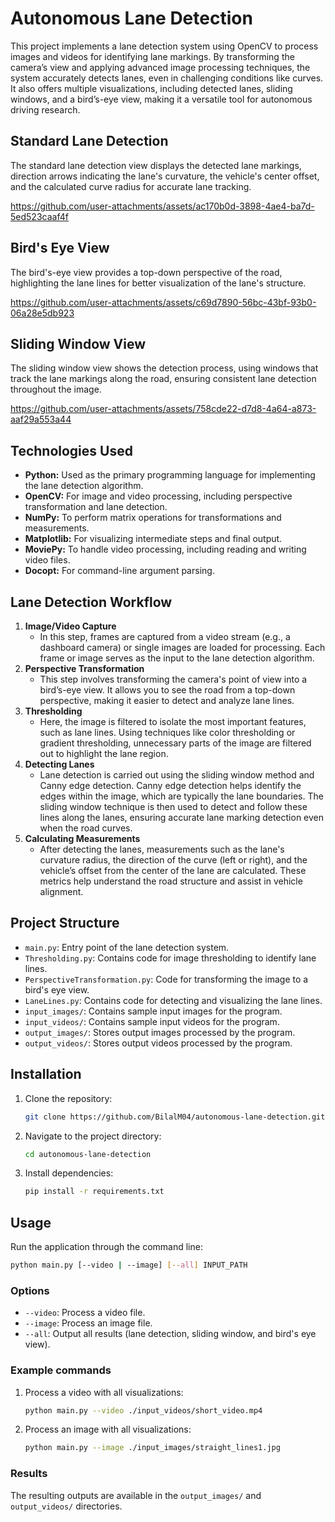 # Autonomous Lane Detection

This project implements a lane detection system using OpenCV to process images and videos for identifying lane markings. By transforming the camera’s view and applying advanced image processing techniques, the system accurately detects lanes, even in challenging conditions like curves. It also offers multiple visualizations, including detected lanes, sliding windows, and a bird’s-eye view, making it a versatile tool for autonomous driving research.

## Standard Lane Detection

The standard lane detection view displays the detected lane markings, direction arrows indicating the lane's curvature, the vehicle's center offset, and the calculated curve radius for accurate lane tracking.

https://github.com/user-attachments/assets/ac170b0d-3898-4ae4-ba7d-5ed523caaf4f

## Bird's Eye View

The bird's-eye view provides a top-down perspective of the road, highlighting the lane lines for better visualization of the lane's structure.

https://github.com/user-attachments/assets/c69d7890-56bc-43bf-93b0-06a28e5db923

## Sliding Window View

The sliding window view shows the detection process, using windows that track the lane markings along the road, ensuring consistent lane detection throughout the image.

https://github.com/user-attachments/assets/758cde22-d7d8-4a64-a873-aaf29a553a44

## Technologies Used

- **Python:** Used as the primary programming language for implementing the lane detection algorithm.
- **OpenCV:** For image and video processing, including perspective transformation and lane detection.
- **NumPy:** To perform matrix operations for transformations and measurements.
- **Matplotlib:** For visualizing intermediate steps and final output.
- **MoviePy:** To handle video processing, including reading and writing video files.
- **Docopt:** For command-line argument parsing. 

## Lane Detection Workflow

1. **Image/Video Capture**
   - In this step, frames are captured from a video stream (e.g., a dashboard camera) or single images are loaded for processing. Each frame or image serves as the input to the lane detection algorithm.
2. **Perspective Transformation**
   - This step involves transforming the camera's point of view into a bird’s-eye view. It allows you to see the road from a top-down perspective, making it easier to detect and analyze lane lines.
3. **Thresholding**
   - Here, the image is filtered to isolate the most important features, such as lane lines. Using techniques like color thresholding or gradient thresholding, unnecessary parts of the image are filtered out to highlight the lane region.
4. **Detecting Lanes**
   - Lane detection is carried out using the sliding window method and Canny edge detection. Canny edge detection helps identify the edges within the image, which are typically the lane boundaries. The sliding window technique is then used to detect and follow these lines along the lanes, ensuring accurate lane marking detection even when the road curves.
5. **Calculating Measurements**
    - After detecting the lanes, measurements such as the lane's curvature radius, the direction of the curve (left or right), and the vehicle’s offset from the center of the lane are calculated. These metrics help understand the road structure and assist in vehicle alignment.

## Project Structure

- `main.py`: Entry point of the lane detection system.
- `Thresholding.py`: Contains code for image thresholding to identify lane lines.
- `PerspectiveTransformation.py`: Code for transforming the image to a bird's eye view.
- `LaneLines.py`: Contains code for detecting and visualizing the lane lines.
- `input_images/`: Contains sample input images for the program.
- `input_videos/`: Contains sample input videos for the program.
- `output_images/`: Stores output images processed by the program.
- `output_videos/`: Stores output videos processed by the program.

## Installation

1. Clone the repository:
   ```bash
   git clone https://github.com/BilalM04/autonomous-lane-detection.git
   ```
2. Navigate to the project directory:
   ```bash
   cd autonomous-lane-detection
   ```
3. Install dependencies:
   ```bash
   pip install -r requirements.txt
   ```

## Usage

Run the application through the command line:

```bash
python main.py [--video | --image] [--all] INPUT_PATH
```

### Options

- `--video`: Process a video file.
- `--image`: Process an image file.
- `--all`: Output all results (lane detection, sliding window, and bird's eye view).

### Example commands

1. Process a video with all visualizations:
   ```bash
   python main.py --video ./input_videos/short_video.mp4
   ```
2. Process an image with all visualizations:
   ```bash
   python main.py --image ./input_images/straight_lines1.jpg
   ```

### Results

The resulting outputs are available in the `output_images/` and `output_videos/` directories.





